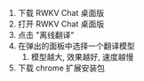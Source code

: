 1. 下载 RWKV Chat 桌面版
2. 打开 RWKV Chat 桌面版
3. 点击 "离线翻译"
4. 在弹出的面板中选择一个翻译模型
   1. 模型越大, 效果越好, 速度越慢
5. 下载 chrome 扩展安装包
